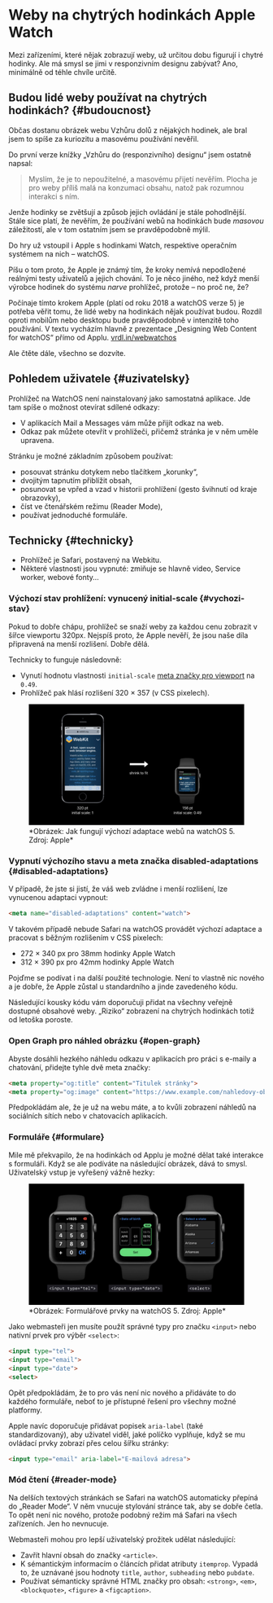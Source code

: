 # Weby na chytrých hodinkách Apple Watch

Mezi zařízeními, které nějak zobrazují weby, už určitou dobu figurují i chytré hodinky. Ale má smysl se jimi v responzivním designu zabývat? Ano, minimálně od téhle chvíle určitě.

## Budou lidé weby používat na chytrých hodinkách? {#budoucnost}

Občas dostanu obrázek webu Vzhůru dolů z nějakých hodinek, ale bral jsem to spíše za kuriozitu a masovému používání nevěřil.

Do první verze knížky „Vzhůru do (responzivního) designu“ jsem ostatně napsal:

> Myslím, že je to nepoužitelné, a masovému přijetí nevěřím. Plocha je pro weby příliš malá na konzumaci obsahu, natož pak rozumnou interakci s ním.

Jenže hodinky se zvětšují a způsob jejich ovládání je stále pohodlnější. Stále sice platí, že nevěřím, že používání webů na hodinkách bude *masovou* záležitostí, ale v tom ostatním jsem se pravděpodobně mýlil.

Do hry už vstoupil i Apple s hodinkami Watch, respektive operačním systémem na nich – watchOS.

Píšu o tom proto, že Apple je známý tím, že kroky nemívá nepodložené reálnými testy uživatelů a jejich chování. To je něco jiného, než když menší výrobce hodinek do systému *narve* prohlížeč, protože – no proč ne, že?

<!-- AdSnippet -->

Počínaje tímto krokem Apple (platí od roku 2018 a watchOS verze 5) je potřeba věřit tomu, že lidé weby na hodinkách nějak používat budou. Rozdíl oproti mobilům nebo desktopu bude pravděpodobně v intenzitě toho používání. V textu vycházím hlavně z prezentace „Designing Web Content for watchOS“ přímo od Applu. [vrdl.in/webwatchos](http://vrdl.in/webwatchos)

Ale čtěte dále, všechno se dozvíte.

## Pohledem uživatele {#uzivatelsky}

Prohlížeč na WatchOS není nainstalovaný jako samostatná aplikace. Jde tam spíše o možnost otevírat sdílené odkazy:

- V aplikacích Mail a Messages vám může přijít odkaz na web.
- Odkaz pak můžete otevřít v prohlížeči, přičemž stránka je v něm uměle upravena.

Stránku je možné základním způsobem používat:

- posouvat stránku dotykem nebo tlačítkem „korunky“,
- dvojitým tapnutím přiblížit obsah,
- posunovat se vpřed a vzad v historii prohlížení (gesto švihnutí od kraje obrazovky),
- číst ve čtenářském režimu (Reader Mode),
- používat jednoduché formuláře.


## Technicky {#technicky}

- Prohlížeč je Safari, postavený na Webkitu.
- Některé vlastnosti jsou vypnuté: zmiňuje se hlavně video, Service worker, webové fonty…

### Výchozí stav prohlížení: vynucený initial-scale {#vychozi-stav}

Pokud to dobře chápu, prohlížeč se snaží weby za každou cenu zobrazit v šířce viewportu 320px. Nejspíš proto, že Apple nevěří, že jsou naše díla připravená na menší rozlišení. Dobře dělá.

Technicky to funguje následovně:

- Vynutí hodnotu vlastnosti `initial-scale` [meta značky pro viewport](viewport-meta.md) na `0.49`.
- Prohlížeč pak hlásí rozlišení 320 × 357 (v CSS pixelech).

<figure>
<img src="../dist/images/original/watchos-weby-shrink.jpg" alt="shrink-to-fit na watchos">
<figcaption markdown="1">
*Obrázek: Jak fungují výchozí adaptace webů na watchOS 5. Zdroj: Apple*
</figcaption>
</figure>

### Vypnutí výchozího stavu a meta značka disabled-adaptations {#disabled-adaptations}

V případě, že jste si jistí, že váš web zvládne i menší rozlišení, lze vynucenou adaptaci vypnout:

```html
<meta name="disabled-adaptations" content="watch">
```

V takovém případě nebude Safari na watchOS provádět výchozí adaptace a pracovat s běžným rozlišením v CSS pixelech:

- 272 × 340 px pro 38mm hodinky Apple Watch
- 312 × 390 px pro 42mm hodinky Apple Watch

Pojďme se podívat i na další použité technologie. Není to vlastně nic nového a je dobře, že Apple zůstal u standardního a jinde zavedeného kódu.

<!-- AdSnippet -->

Následující kousky kódu vám doporučuji přidat na všechny veřejně dostupné obsahové weby. „Riziko“ zobrazení na chytrých hodinkách totiž od letoška poroste.

### Open Graph pro náhled obrázku {#open-graph}

Abyste dosáhli hezkého náhledu odkazu v aplikacích pro práci s e-maily a chatování, přidejte tyhle dvě meta značky:

```html
<meta property="og:title" content="Titulek stránky">
<meta property="og:image" content="https://www.example.com/nahledovy-obrazek.jpg">
```

Předpokládám ale, že je už na webu máte, a to kvůli zobrazení náhledů na sociálních sítích nebo v chatovacích aplikacích.

### Formuláře {#formulare}

Mile mě překvapilo, že na hodinkách od Applu je možné dělat také interakce s formuláři. Když se ale podíváte na následující obrázek, dává to smysl. Uživatelský vstup je vyřešený vážně hezky:

<figure>
<img src="../dist/images/original/watchos-weby-forms.jpg" alt="Formuláře na watchos">
<figcaption markdown="1">
*Obrázek: Formulářové prvky na watchOS 5. Zdroj: Apple*
</figcaption>
</figure>

Jako webmasteři jen musíte použít správné typy pro značku `<input>` nebo nativní prvek pro výběr `<select>`:

```html
<input type="tel">
<input type="email">
<input type="date">
<select>
```

Opět předpokládám, že to pro vás není nic nového a přidáváte to do každého formuláře, neboť to je přístupné řešení pro všechny možné platformy.

Apple navíc doporučuje přidávat popisek `aria-label` (také standardizovaný), aby uživatel viděl, jaké políčko vyplňuje, když se mu ovládací prvky zobrazí přes celou šířku stránky:

```html
<input type="email" aria-label="E-mailová adresa">
```

### Mód čtení {#reader-mode}

Na delších textových stránkách se Safari na watchOS automaticky přepíná do „Reader Mode“. V něm vnucuje stylování stránce tak, aby se dobře četla. To opět není nic nového, protože podobný režim má Safari na všech zařízeních. Jen ho nevnucuje.

Webmasteři mohou pro lepší uživatelský prožitek udělat následující:

- Zavřít hlavní obsah do značky `<article>`.
- K sémantickým informacím o článcích přidat atributy `itemprop`. Vypadá to, že uznávané jsou hodnoty `title`, `author`, `subheading` nebo `pubdate`.
- Používat sémanticky správné HTML značky pro obsah: `<strong>`, `<em>`, `<blockquote>`, `<figure>` a `<figcaption>`.

<!-- AdSnippet -->
